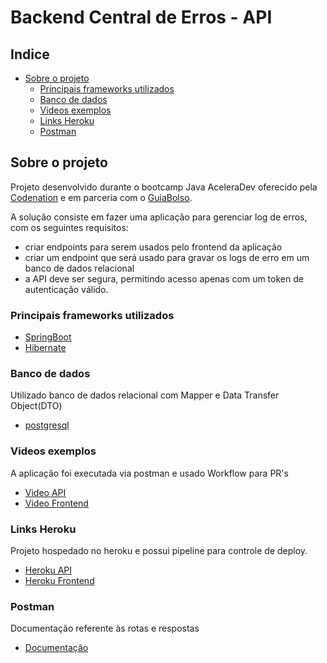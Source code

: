 # Backend Central de Erros - API

<!-- TABLE OF CONTENTS -->
## Indice

* [Sobre o projeto](#sobre-o-projeto)
  * [Principais frameworks utilizados](#principais-frameworks-utilizados)
  * [Banco de dados](#banco-de-dados)
  * [Videos exemplos](#videos-exemplos)
  * [Links Heroku](#links-heroku)
  * [Postman](#postman)

<!-- ABOUT THE PROJECT -->
## Sobre o projeto

Projeto desenvolvido durante o bootcamp Java AceleraDev oferecido pela [Codenation](https://codenation.dev/) e em parceria com o [GuiaBolso](https://www.guiabolso.com.br/).

A solução consiste em fazer uma aplicação para gerenciar log de erros, com os seguintes requisitos:

* criar endpoints para serem usados pelo frontend da aplicação
* criar um endpoint que será usado para gravar os logs de erro em um banco de dados relacional
* a API deve ser segura, permitindo acesso apenas com um token de autenticação válido.

### Principais frameworks utilizados
* [SpringBoot](https://spring.io/)
* [Hibernate](https://hibernate.org/)

### Banco de dados
Utilizado banco de dados relacional com Mapper e Data Transfer Object(DTO)
* [postgresql](https://www.postgresql.org/)

### Videos exemplos
A aplicação foi executada via postman e usado Workflow para PR's
* [Video API](https://youtu.be/XrLECF5VgIw)
* [Video Frontend](https://youtu.be/fhnHDSgmG88)

### Links Heroku
Projeto hospedado no heroku e possui pipeline para controle de deploy.
* [Heroku API](https://squad1-guiabolso-api.herokuapp.com/)
* [Heroku Frontend](https://central-de-erros-frontend.herokuapp.com/)


### Postman
Documentação referente às rotas e respostas
* [Documentação](https://documenter.getpostman.com/view/2643864/Szf26Wfk?version=latest)


